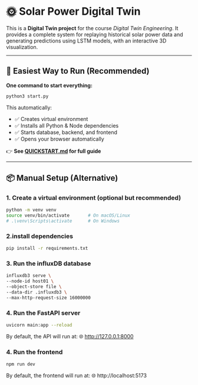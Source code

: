 # 🌞 Solar Power Digital Twin

This is a **Digital Twin project** for the course *Digital Twin Engineering*. It provides a complete system for replaying historical solar power data and generating predictions using LSTM models, with an interactive 3D visualization.

---

## 🚀 Easiest Way to Run (Recommended)

**One command to start everything:**

```bash
python3 start.py
```

This automatically:
- ✅ Creates virtual environment
- ✅ Installs all Python & Node dependencies
- ✅ Starts database, backend, and frontend
- ✅ Opens your browser automatically

👉 **See [QUICKSTART.md](QUICKSTART.md) for full guide**

---

## 📦 Manual Setup (Alternative)

### 1. Create a virtual environment (optional but recommended)
```bash
python -m venv venv
source venv/bin/activate       # On macOS/Linux
# .\venv\Scripts\activate      # On Windows
```

### 2.install dependencies
```bash
pip install -r requirements.txt
```

### 3. Run the influxDB database
```bash
influxdb3 serve \
--node-id host01 \
--object-store file \
--data-dir .influxdb3 \
--max-http-request-size 16000000
```

### 4. Run the FastAPI server
```bash
uvicorn main:app --reload
```
By default, the API will run at:
🌐 http://127.0.0.1:8000

### 4. Run the frontend
```bash
npm run dev
```

By default, the frontend will run at:
🌐 http://localhost:5173
